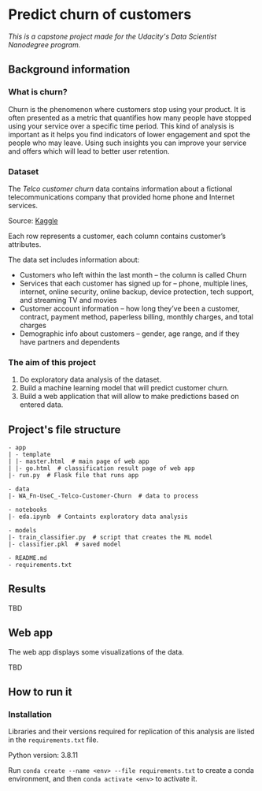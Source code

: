 # Predict churn of customers

*This is a capstone project made for the Udacity's Data Scientist Nanodegree program.*

## Background information

### What is churn?

Churn is the phenomenon where customers stop using your product. It is often presented as a metric that quantifies how many people have stopped using your service over a specific time period. This kind of analysis is important as it helps you find indicators of lower engagement and spot the people who may leave. Using such insights you can improve your service and offers which will lead to better user retention.

### Dataset

The *Telco customer churn* data contains information about a fictional telecommunications company that provided home phone and Internet services.

Source: [Kaggle](https://www.kaggle.com/blastchar/telco-customer-churn)

Each row represents a customer, each column contains customer’s attributes.

The data set includes information about:

* Customers who left within the last month – the column is called Churn
* Services that each customer has signed up for – phone, multiple lines, internet, online security, online backup, device protection, tech support, and streaming TV and movies
* Customer account information – how long they’ve been a customer, contract, payment method, paperless billing, monthly charges, and total charges
* Demographic info about customers – gender, age range, and if they have partners and dependents

### The aim of this project

1. Do exploratory data analysis of the dataset.
2. Build a machine learning model that will predict customer churn.
3. Build a web application that will allow to make predictions based on entered data.

## Project's file structure

```
- app
| - template
| |- master.html  # main page of web app
| |- go.html  # classification result page of web app
|- run.py  # Flask file that runs app

- data
|- WA_Fn-UseC_-Telco-Customer-Churn  # data to process

- notebooks
|- eda.ipynb  # Containts exploratory data analysis

- models
|- train_classifier.py  # script that creates the ML model
|- classifier.pkl  # saved model 

- README.md
- requirements.txt
```

## Results

TBD

## Web app

The web app displays some visualizations of the data.

TBD

## How to run it

### Installation

Libraries and their versions required for replication of this analysis are listed in the `requirements.txt` file.

Python version: 3.8.11

Run `conda create --name <env> --file requirements.txt` to create a conda environment, and then `conda activate <env>` to activate it.
